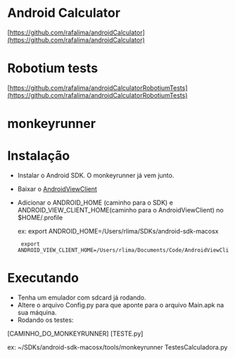 Android Calculator
============
[https://github.com/rafalima/androidCalculator](https://github.com/rafalima/androidCalculator)

Robotium tests
============
[https://github.com/rafalima/androidCalculatorRobotiumTests](https://github.com/rafalima/androidCalculatorRobotiumTests)


monkeyrunner
============

Instalação
==========

- Instalar o Android SDK. O monkeyrunner já vem junto.

- Baixar o [AndroidViewClient](https://github.com/dtmilano/AndroidViewClient)

- Adicionar o ANDROID_HOME (caminho para o SDK) e ANDROID_VIEW_CLIENT_HOME(caminho para o AndroidViewClient) no $HOME/.profile

   ex: export ANDROID_HOME=/Users/rlima/SDKs/android-sdk-macosx

       export ANDROID_VIEW_CLIENT_HOME=/Users/rlima/Documents/Code/AndroidViewClient/AndroidViewClient



Executando
==========

- Tenha um emulador com sdcard já rodando.
- Altere o arquivo Config.py para que aponte para o arquivo Main.apk na sua máquina.
- Rodando os testes:

[CAMINHO_DO_MONKEYRUNNER] [TESTE.py]

ex: ~/SDKs/android-sdk-macosx/tools/monkeyrunner TestesCalculadora.py
